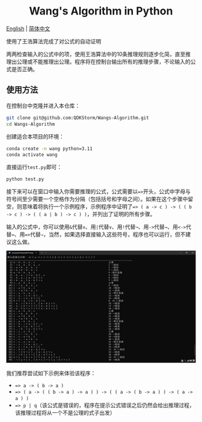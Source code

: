 # <center>Wang's Algorithm in Python</center>

[English](README_EN.md) | [简体中文](README.md)

使用了王浩算法完成了对公式的自动证明

两两检查输入的公式中的项，使用王浩算法中的10条推理规则逐步化简，直至推理出公理或不能推理出公理。程序将在控制台输出所有的推理步骤，不论输入的公式是否正确。

## 使用方法

在控制台中克隆并进入本仓库：

```bash
git clone git@github.com:QDKStorm/Wangs-Algorithm.git
cd Wangs-Algorithm
```

创建适合本项目的环境：

```bash
conda create -n wang python=3.11
conda activate wang
```

直接运行`test.py`即可：

```bash
python test.py
```

接下来可以在窗口中输入你需要推理的公式，公式需要以`=>`开头，公式中字母与符号间至少需要一个空格作为分隔（包括括号和字母之间）。如果在这个步骤中留空，则意味着将执行一个示例程序，示例程序中证明了`=> ( a -> c ) -> ( ( b -> c ) -> ( ( a | b ) -> c ) )`，并列出了证明的所有步骤。

输入的公式中，你可以使用`&`代替`∧`、用`|`代替`∨`、用`!`代替`¬`、用`->`代替`→`、用`<->`代替`↔`、用`=>`代替`⇒`，当然，如果选择直接输入这些符号，程序也可以运行，但不建议这么做。

![image-20231122201141147](assets/image-20231122201141147.png)

我们推荐尝试如下示例来体验该程序：

- `=> a -> ( b -> a )`
- `=> ( a -> ( ( b -> a ) -> a ) ) -> ( ( a -> ( b -> a ) ) -> ( a -> a ) )`
- `=> p | q`（该公式是错误的，程序在提示公式错误之后仍然会给出推理过程，该推理过程将从一个不是公理的式子出发）
